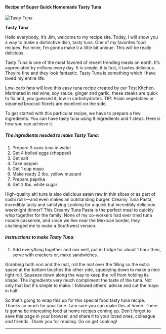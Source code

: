             

#### Recipe of Super Quick Homemade Tasty Tuna

![Tasty Tuna](https://img-global.cpcdn.com/recipes/bee2c68b666dc67d/751x532cq70/tasty-tuna-recipe-main-photo.jpg)

**Tasty Tuna**

Hello everybody, it’s Jim, welcome to my recipe site. Today, I will show you a way to make a distinctive dish, tasty tuna. One of my favorites food recipes. For mine, I’m gonna make it a little bit unique. This will be really delicious.

Tasty Tuna is one of the most favored of recent trending meals on earth. It’s appreciated by millions every day. It is simple, it is fast, it tastes delicious. They’re fine and they look fantastic. Tasty Tuna is something which I have loved my entire life.

Low-carb fans will love this easy tuna recipe created by our Test Kitchen. Marinated in red wine, soy sauce, ginger and garlic, these steaks are quick to fix and, you guessed it, low in carbohydrates. TIP: Asian vegetables or steamed broccoli florets are excellent on the side.

To get started with this particular recipe, we have to prepare a few ingredients. You can have tasty tuna using 8 ingredients and 1 steps. Here is how you can achieve it.

##### The ingredients needed to make Tasty Tuna:

1.  Prepare 3 cans tuna in water
2.  Get 4 boiled eggs (chopped)
3.  Get salt
4.  Take pepper
5.  Get 1 cup mayo
6.  Make ready 2 tbs. yellow mustard
7.  Prepare paprika
8.  Get 2 tbs. white sugar

High-quality ahi tuna is also delicious eaten raw in thin slices or as part of sushi rolls—and even makes an outstanding burger. Creamy Tuna Pasta, incredibly tasty and satisfying Looking for a quick but incredibly delicious weeknight dinner? This Creamy Tuna Pasta is the perfect meal to quickly whip together for the family. None of my co-workers had ever tried tuna noodle casserole, and since we live near the Mexican border, they challenged me to make a Southwest version.

##### Instructions to make Tasty Tuna:

1.  Add everything together and mix well, put in fridge for about 1 hour then, serve with crackers or, make sandwiches.

Grabbing both nori and the mat, roll the mat over the filling so the extra space at the bottom touches the other side, squeezing down to make a nice tight roll. Squeeze down along the way to keep the roll from holding its shape. The ingredients very much compliment the taste of the tuna. Not only that but it's simple to make. I followed others' advise and cut the mayo in half.

So that’s going to wrap this up for this special food tasty tuna recipe. Thanks so much for your time. I am sure you can make this at home. There is gonna be interesting food at home recipes coming up. Don’t forget to save this page in your browser, and share it to your loved ones, colleague and friends. Thank you for reading. Go on get cooking!

* * *